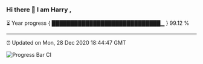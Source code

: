 ### Hi there 👋 I am Harry , 

⏳ Year progress { █████████████████████████████▁ } 99.12 %

---

⏰ Updated on Mon, 28 Dec 2020 18:44:47 GMT

![Progress Bar CI](https://github.com/duykhang68/duykhang68/workflows/Progress%20Bar%20CI/badge.svg)
